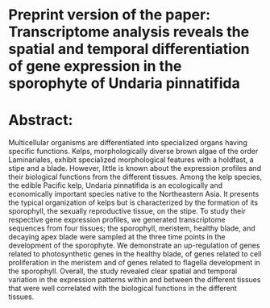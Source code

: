 # Preprint version of the paper: Transcriptome analysis reveals the spatial and temporal differentiation of gene expression in the sporophyte of Undaria pinnatifida

# Abstract:
Multicellular organisms are differentiated into specialized organs having specific functions. Kelps, morphologically diverse brown algae of the order Laminariales, exhibit specialized morphological features with a holdfast, a stipe and a blade. However, little is known about the expression profiles and their biological functions from the different tissues. Among the kelp species, the edible Pacific kelp, Undaria pinnatifida is an ecologically and economically important species native to the Northeastern Asia. It presents the typical organization of kelps but is characterized by the formation of its sporophyll, the sexually reproductive tissue, on the stipe. To study their respective gene expression profiles, we generated transcriptome sequences from four tissues; the sporophyll, meristem, healthy blade, and decaying apex blade were sampled at the three time points in the development of the sporophyte. We demonstrate an up-regulation of genes related to photosynthetic genes in the healthy blade, of genes related to cell proliferation in the meristem and of genes related to flagella development in the sporophyll. Overall, the study revealed clear spatial and temporal variation in the expression patterns within and between the different tissues that were well correlated with the biological functions in the different tissues. 
